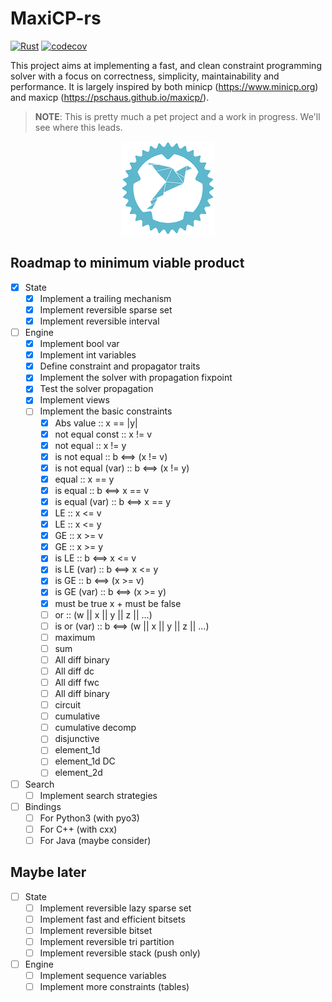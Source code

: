 # MaxiCP-rs

[![Rust](https://github.com/xgillard/maxicp-rs/actions/workflows/rust.yml/badge.svg)](https://github.com/xgillard/maxicp-rs/actions/workflows/rust.yml)
[![codecov](https://codecov.io/github/xgillard/maxicp-rs/branch/main/graph/badge.svg?token=BAZOQHVLH3)](https://codecov.io/github/xgillard/maxicp-rs)

This project aims at implementing a fast, and clean constraint programming
solver with a focus on correctness, simplicity, maintainability and
performance. It is largely inspired by both minicp (<https://www.minicp.org>)
and maxicp (<https://pschaus.github.io/maxicp/>).

> **NOTE**:
> This is pretty much a pet project and a work in progress.
> We'll see where this leads.

<p align="center">
	<img src="./resources/maxicp-rs_small.png" alt="maxicp-rs-logo" />
</p>

## Roadmap to minimum viable product

* [X] State
  * [X] Implement a trailing mechanism
  * [X] Implement reversible sparse set
  * [X] Implement reversible interval
* [ ] Engine
  * [X] Implement bool var
  * [X] Implement int variables
  * [X] Define constraint and propagator traits
  * [X] Implement the solver with propagation fixpoint
  * [X] Test the solver propagation
  * [X] Implement views
  * [ ] Implement the basic constraints
    * [X] Abs value :: x == |y|
    * [X] not equal const :: x != v
    * [X] not equal :: x != y
    * [X] is not equal :: b <==> (x != v)
    * [X] is not equal (var) :: b <==> (x != y)
    * [X] equal :: x == y
    * [X] is equal :: b <==> x == v
    * [X] is equal (var) :: b <==> x == y
    * [X] LE :: x <= v
    * [X] LE :: x <= y
    * [X] GE :: x >= v
    * [X] GE :: x >= y
    * [X] is LE :: b <==> x <= v
    * [X] is LE (var) :: b <==> x <= y
    * [X] is GE :: b <==> (x >= v)
    * [X] is GE (var) :: b <==> (x >= y)
    * [X] must be true x + must be false
    * [ ] or :: (w || x || y || z || ...)
    * [ ] is or (var) :: b <==> (w || x || y || z || ...)
    * [ ] maximum
    * [ ] sum
    * [ ] All diff binary
    * [ ] All diff dc
    * [ ] All diff fwc
    * [ ] All diff binary
    * [ ] circuit
    * [ ] cumulative
    * [ ] cumulative decomp
    * [ ] disjunctive
    * [ ] element_1d
    * [ ] element_1d DC
    * [ ] element_2d
* [ ] Search
  * [ ] Implement search strategies
* [ ] Bindings
  * [ ] For Python3 (with pyo3)
  * [ ] For C++ (with cxx)
  * [ ] For Java (maybe consider)

## Maybe later

* [ ] State
  * [ ] Implement reversible lazy sparse set
  * [ ] Implement fast and efficient bitsets
  * [ ] Implement reversible bitset
  * [ ] Implement reversible tri partition
  * [ ] Implement reversible stack (push only)
* [ ] Engine
  * [ ] Implement sequence variables
  * [ ] Implement more constraints (tables)
